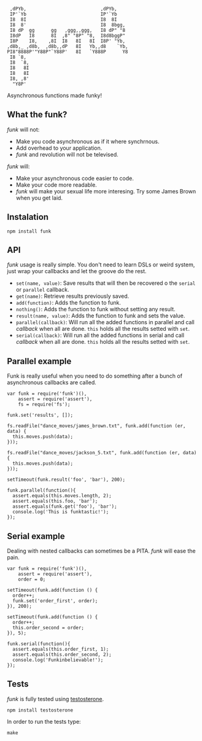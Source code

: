      ,dPYb,                           ,dPYb,
     IP'`Yb                           IP'`Yb
     I8  8I                           I8  8I
     I8  8'                           I8  8bgg,
     I8 dP  gg      gg   ,ggg,,ggg,   I8 dP" "8
     I8dP   I8      8I  ,8" "8P" "8,  I8d8bggP"
     I8P    I8,    ,8I  I8   8I   8I  I8P' "Yb,
    ,d8b,_ ,d8b,  ,d8b,,dP   8I   Yb,,d8    `Yb,
    PI8"8888P'"Y88P"`Y88P'   8I   `Y888P      Y8
     I8 `8,
     I8  `8,
     I8   8I
     I8   8I
     I8, ,8'
      "Y8P'


Asynchronous functions made funky!

## What the funk?

_funk_ will not:

- Make you code asynchronous as if it where synchrnous.
- Add overhead to your application.
- _funk_ and revolution will not be televised.

_funk_ will:

- Make your asynchronous code easier to code.
- Make your code more readable.
- _funk_ will make your sexual life more interesing. Try some James Brown when you get laid.

## Instalation

    npm install funk

## API

_funk_ usage is really simple. You don't need to learn DSLs or weird system,
just wrap your callbacks and let the groove do the rest.

- `set(name, value)`: Save results that will then be recovered o the `serial` or `parallel` callback.
- `get(name)`: Retrieve results previously saved.
- `add(function)`: Adds the function to funk.
- `nothing()`: Adds the function to funk without setting any result.
- `result(name, value)`: Adds the function to funk and sets the value.
- `parallel(callback)`: Will run all the added functions in parallel and call _callback_ when all are done. `this` holds all the results setted with `set`.
- `serial(callback)`: Will run all the added functions in serial and call _callback_ when all are done. `this` holds all the results setted with `set`.

## Parallel example

Funk is really useful when you need to do something after a bunch of asynchronous callbacks are called.

    var funk = require('funk')(),
        assert = require('assert'),
        fs = require('fs');

    funk.set('results', []);

    fs.readFile("dance_moves/james_brown.txt", funk.add(function (er, data) {
      this.moves.push(data);
    }));

    fs.readFile("dance_moves/jackson_5.txt", funk.add(function (er, data) {
      this.moves.push(data);
    }));

    setTimeout(funk.result('foo', 'bar'), 200);

    funk.parallel(function(){
      assert.equals(this.moves.length, 2);
      assert.equals(this.foo, 'bar');
      assert.equals(funk.get('foo'), 'bar');
      console.log('This is funktastic!');
    });

## Serial example

Dealing with nested callbacks can sometimes be a PITA. _funk_ will ease the pain.

    var funk = require('funk')(),
        assert = require('assert'),
        order = 0;

    setTimeout(funk.add(function () {
      order++;
      funk.set('order_first', order);
    }), 200);

    setTimeout(funk.add(function () {
      order++;
      this.order_second = order;
    }), 5);

    funk.serial(function(){
      assert.equals(this.order_first, 1);
      assert.equals(this.order_second, 2);
      console.log('Funkinbelievable!');
    });

## Tests

_funk_ is fully tested using [testosterone](https://github.com/masylum/testosterone).

    npm install testosterone

In order to run the tests type:

    make
